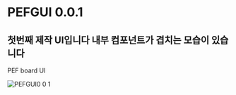 # PEFGUI 0.0.1
## 첫번째 제작 UI입니다 내부 컴포넌트가 겹치는 모습이 있습니다
PEF board UI

![PEFGUI0 0 1](https://github.com/yumzi114/pefgui/assets/95202277/2ef8f0ab-8ef3-486a-bd60-7b48cb8538b8)